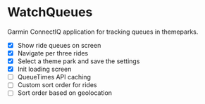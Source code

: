 # WatchQueues
Garmin ConnectIQ application for tracking queues in themeparks.

- [x] Show ride queues on screen
- [x] Navigate per three rides
- [x] Select a theme park and save the settings
- [x] Init loading screen
- [ ] QueueTimes API caching
- [ ] Custom sort order for rides
- [ ] Sort order based on geolocation
